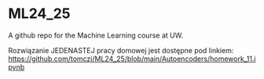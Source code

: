 # ML24_25
A github repo for the Machine Learning course at UW.

Rozwiązanie JEDENASTEJ pracy domowej jest dostępne pod linkiem:
https://github.com/tomczj/ML24_25/blob/main/Autoencoders/homework_11.ipynb
